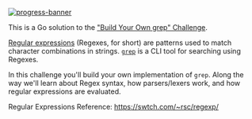 [![progress-banner](https://backend.codecrafters.io/progress/grep/92dcd252-0795-4081-938d-798b600d65e6)](https://app.codecrafters.io/users/codecrafters-bot?r=2qF)

This is a Go solution to the
["Build Your Own grep" Challenge](https://app.codecrafters.io/courses/grep/overview).

[Regular expressions](https://en.wikipedia.org/wiki/Regular_expression)
(Regexes, for short) are patterns used to match character combinations in
strings. [`grep`](https://en.wikipedia.org/wiki/Grep) is a CLI tool for
searching using Regexes.

In this challenge you'll build your own implementation of `grep`. Along the way
we'll learn about Regex syntax, how parsers/lexers work, and how regular
expressions are evaluated.

Regular Expressions Reference: https://swtch.com/~rsc/regexp/